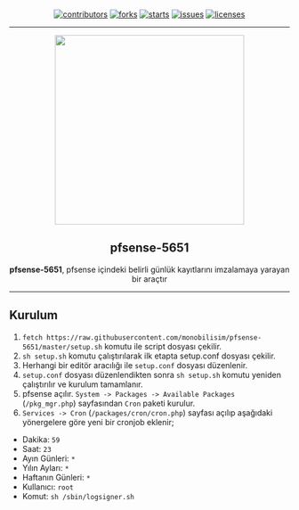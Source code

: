 <p align="center"><br>
<a href="https://github.com/monobilisim/pfsense-5651/graphs/contributors"><img alt="contributors" src="https://img.shields.io/github/contributors/monobilisim/pfsense-5651.svg?style=for-the-badge"</img></a>
<a href="https://github.com/monobilisim/pfsense-5651/network/members"><img alt="forks" src="https://img.shields.io/github/forks/monobilisim/pfsense-5651.svg?style=for-the-badge"</img></a>
<a href="https://github.com/monobilisim/pfsense-5651/stargazers"><img alt="starts" src="https://img.shields.io/github/stars/monobilisim/pfsense-5651.svg?style=for-the-badge"</img></a>
<a href="https://github.com/monobilisim/pfsense-5651/issues"><img alt="issues" src="https://img.shields.io/github/issues/monobilisim/pfsense-5651.svg?style=for-the-badge"</img></a>
<a href="https://github.com/monobilisim/pfsense-5651/blob/master/LICENSE"><img alt="licenses" src="https://img.shields.io/github/license/monobilisim/pfsense-5651.svg?style=for-the-badge"</img></a><br><hr>
</p>

<div align="center">
<a href="https://mono.net.tr/">
  <img src="https://monobilisim.com.tr/images/mono-bilisim.svg" width="340"/>
</a>

<h2 align="center">pfsense-5651</h2>
<b>pfsense-5651</b>, pfsense içindeki belirli günlük kayıtlarını imzalamaya yarayan bir araçtır
</div>

---

## Kurulum

1. `fetch https://raw.githubusercontent.com/monobilisim/pfsense-5651/master/setup.sh` komutu ile script dosyası çekilir.
2. `sh setup.sh` komutu çalıştırılarak ilk etapta setup.conf dosyası çekilir.
3. Herhangi bir editör aracılığı ile `setup.conf` dosyası düzenlenir.
4. `setup.conf` dosyası düzenlendikten sonra `sh setup.sh` komutu yeniden çalıştırılır ve kurulum tamamlanır.
5. pfsense açılır. `System -> Packages -> Available Packages` (`/pkg_mgr.php`) sayfasından `Cron` paketi kurulur.
6. `Services -> Cron` (`/packages/cron/cron.php`) sayfası açılıp aşağıdaki yönergelere göre yeni bir cronjob eklenir;
  - Dakika: `59`
  - Saat: `23`
  - Ayın Günleri: `*`
  - Yılın Ayları: `*`
  - Haftanın Günleri: `*`
  - Kullanıcı: `root`
  - Komut: `sh /sbin/logsigner.sh`
